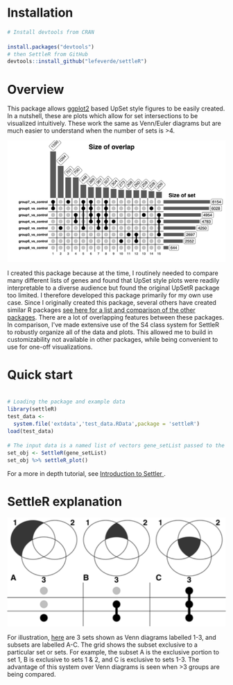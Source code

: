 # Installation

```R
# Install devtools from CRAN

install.packages("devtools")
# then SettleR from GitHub
devtools::install_github("lefeverde/settleR")

```

# Overview

This package allows [ggplot2](https://ggplot2.tidyverse.org) based UpSet style figures to be easily created. In a nutshell, these are plots which allow for set intersections to be visualized intuitively. These work the same as Venn/Euler diagrams but are much easier to understand when the number of sets is >4.

![settler_plot](example_settleR_plot.png?raw=true)

I created this package because at the time, I routinely needed to compare many different lists of genes and found that UpSet style plots were readily interpretable to a diverse audience but found the original UpSetR package too limited. I therefore developed this package primarily for my own use case. Since I originally created this package, several others have created similar R packages [see here for a list and comparison of the other packages](https://github.com/krassowski/complex-upset). There are a lot of overlapping features between these packages. In comparison, I've made extensive use of the S4 class system for SettleR to robustly organize all of the data and plots. This allowed me to build  in customizability not available in other packages, while being convenient to use for one-off visualizations.



# Quick start

```R

# Loading the package and example data
library(settleR)
test_data <-
  system.file('extdata','test_data.RData',package = 'settleR')
load(test_data)

# The input data is a named list of vectors gene_setList passed to the constructor function
set_obj <- SettleR(gene_setList)
set_obj %>% settleR_plot()

```

For a more in depth tutorial, see [Introduction to Settler ](https://github.com/lefeverde/settleR/blob/master/doc/Introduction_to_settleR.pdf).


# SettleR explanation
![grid_explanation](settleR_explanation.png?raw=true)

For illustration, [here](grid_explanation) are 3 sets shown as Venn diagrams labelled 1-3, and subsets are labelled A-C. The grid shows the subset exclusive to a particular set or sets. For example, the subset A is the exclusive portion to set 1, B is exclusive to sets 1 & 2, and C is exclusive to sets 1-3. The advantage of this system over Venn diagrams is seen when >3 groups are being compared.
